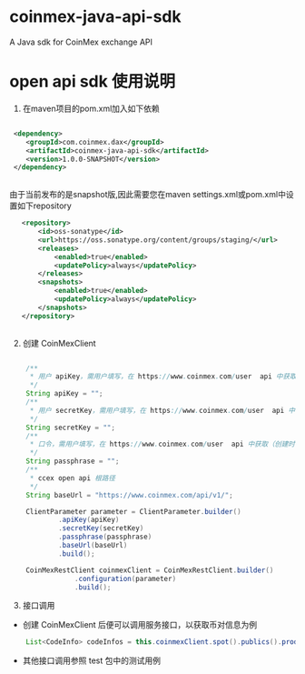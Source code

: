 # coinmex-java-api-sdk
A Java sdk for CoinMex exchange API

# open api sdk 使用说明
1. 在maven项目的pom.xml加入如下依赖
```xml

 <dependency>
    <groupId>com.coinmex.dax</groupId>
    <artifactId>coinmex-java-api-sdk</artifactId>
    <version>1.0.0-SNAPSHOT</version>
 </dependency>
 
```
由于当前发布的是snapshot版,因此需要您在maven settings.xml或pom.xml中设置如下repository

```xml
   <repository> 
       <id>oss-sonatype</id>
       <url>https://oss.sonatype.org/content/groups/staging/</url>
       <releases>
           <enabled>true</enabled>
           <updatePolicy>always</updatePolicy>
       </releases>
       <snapshots>
           <enabled>true</enabled>
           <updatePolicy>always</updatePolicy>
       </snapshots>
   </repository>
                
```

2. 创建 CoinMexClient

```java

    /**
     * 用户 apiKey，需用户填写，在 https://www.coinmex.com/user  api 中获取
     */
    String apiKey = "";
    /**
     * 用户 secretKey，需用户填写，在 https://www.coinmex.com/user  api 中获取
     */
    String secretKey = "";
    /**
     * 口令，需用户填写，在 https://www.coinmex.com/user  api 中获取（创建时由用户设定）
     */
    String passphrase = "";
    /**
     * ccex open api 根路径
     */
    String baseUrl = "https://www.coinmex.com/api/v1/";

    ClientParameter parameter = ClientParameter.builder()
            .apiKey(apiKey)
            .secretKey(secretKey)
            .passphrase(passphrase)
            .baseUrl(baseUrl)
            .build();

    CoinMexRestClient coinmexClient = CoinMexRestClient.builder()
                .configuration(parameter)
                .build();

```
3. 接口调用
- 创建 CoinMexClient 后便可以调用服务接口，以获取币对信息为例
```java
	List<CodeInfo> codeInfos = this.coinmexClient.spot().publics().products()
```
- 其他接口调用参照 test 包中的测试用例
